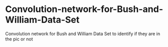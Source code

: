# Convolution-network-for-Bush-and-William-Data-Set
Convolution network for Bush and William Data Set to identify if they are in the pic or not
